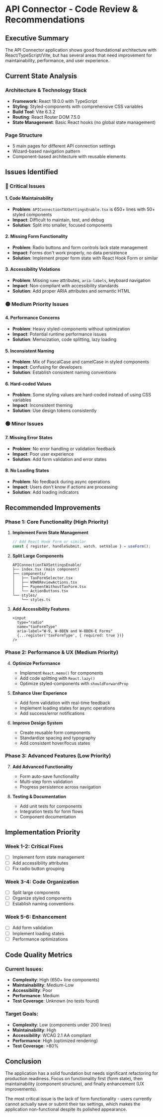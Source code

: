 # API Connector - Code Review & Recommendations

## Executive Summary
The API Connector application shows good foundational architecture with React/TypeScript/Vite, but has several areas that need improvement for maintainability, performance, and user experience.

## Current State Analysis

### Architecture & Technology Stack
- **Framework**: React 19.0.0 with TypeScript
- **Styling**: Styled-components with comprehensive CSS variables
- **Build Tool**: Vite 6.3.2
- **Routing**: React Router DOM 7.5.0
- **State Management**: Basic React hooks (no global state management)

### Page Structure
- 5 main pages for different API connection settings
- Wizard-based navigation pattern
- Component-based architecture with reusable elements

## Issues Identified

### 🔴 Critical Issues

#### 1. Code Maintainability
- **Problem**: `APIConnectionTAXSettingsEnable.tsx` is 650+ lines with 50+ styled components
- **Impact**: Difficult to maintain, test, and debug
- **Solution**: Split into smaller, focused components

#### 2. Missing Form Functionality
- **Problem**: Radio buttons and form controls lack state management
- **Impact**: Forms don't work properly, no data persistence
- **Solution**: Implement proper form state with React Hook Form or similar

#### 3. Accessibility Violations
- **Problem**: Missing `name` attributes, `aria-labels`, keyboard navigation
- **Impact**: Non-compliant with accessibility standards
- **Solution**: Add proper ARIA attributes and semantic HTML

### 🟡 Medium Priority Issues

#### 4. Performance Concerns
- **Problem**: Heavy styled-components without optimization
- **Impact**: Potential runtime performance issues
- **Solution**: Memoization, code splitting, lazy loading

#### 5. Inconsistent Naming
- **Problem**: Mix of PascalCase and camelCase in styled components
- **Impact**: Confusing for developers
- **Solution**: Establish consistent naming conventions

#### 6. Hard-coded Values
- **Problem**: Some styling values are hard-coded instead of using CSS variables
- **Impact**: Inconsistent theming
- **Solution**: Use design tokens consistently

### 🟢 Minor Issues

#### 7. Missing Error States
- **Problem**: No error handling or validation feedback
- **Impact**: Poor user experience
- **Solution**: Add form validation and error states

#### 8. No Loading States
- **Problem**: No feedback during async operations
- **Impact**: Users don't know if actions are processing
- **Solution**: Add loading indicators

## Recommended Improvements

### Phase 1: Core Functionality (High Priority)

1. **Implement Form State Management**
   ```typescript
   // Add React Hook Form or similar
   const { register, handleSubmit, watch, setValue } = useForm();
   ```

2. **Split Large Components**
   ```
   APIConnectionTAXSettingsEnable/
   ├── index.tsx (main component)
   ├── components/
   │   ├── TaxFormSelector.tsx
   │   ├── W9W8ReviewActions.tsx
   │   ├── PaymentWithoutTaxForm.tsx
   │   └── ActionButtons.tsx
   └── styles/
       └── styles.ts
   ```

3. **Add Accessibility Features**
   ```tsx
   <input
     type="radio"
     name="taxFormType"
     aria-label="W-9, W-8BEN and W-8BEN-E Forms"
     {...register('taxFormType', { required: true })}
   />
   ```

### Phase 2: Performance & UX (Medium Priority)

4. **Optimize Performance**
   - Implement `React.memo()` for components
   - Add code splitting with `React.lazy()`
   - Optimize styled-components with `shouldForwardProp`

5. **Enhance User Experience**
   - Add form validation with real-time feedback
   - Implement loading states for async operations
   - Add success/error notifications

6. **Improve Design System**
   - Create reusable form components
   - Standardize spacing and typography
   - Add consistent hover/focus states

### Phase 3: Advanced Features (Low Priority)

7. **Add Advanced Functionality**
   - Form auto-save functionality
   - Multi-step form validation
   - Progress persistence across navigation

8. **Testing & Documentation**
   - Add unit tests for components
   - Integration tests for form flows
   - Component documentation

## Implementation Priority

### Week 1-2: Critical Fixes
- [ ] Implement form state management
- [ ] Add accessibility attributes
- [ ] Fix radio button grouping

### Week 3-4: Code Organization
- [ ] Split large components
- [ ] Organize styled components
- [ ] Establish naming conventions

### Week 5-6: Enhancement
- [ ] Add form validation
- [ ] Implement loading states
- [ ] Performance optimizations

## Code Quality Metrics

### Current Issues:
- **Complexity**: High (650+ line components)
- **Maintainability**: Medium-Low
- **Accessibility**: Poor
- **Performance**: Medium
- **Test Coverage**: Unknown (no tests found)

### Target Goals:
- **Complexity**: Low (components under 200 lines)
- **Maintainability**: High
- **Accessibility**: WCAG 2.1 AA compliant
- **Performance**: High (optimized rendering)
- **Test Coverage**: >80%

## Conclusion

The application has a solid foundation but needs significant refactoring for production readiness. Focus on functionality first (form state), then maintainability (component structure), and finally enhancement (UX improvements).

The most critical issue is the lack of form functionality - users currently cannot actually save or submit their tax settings, which makes the application non-functional despite its polished appearance.